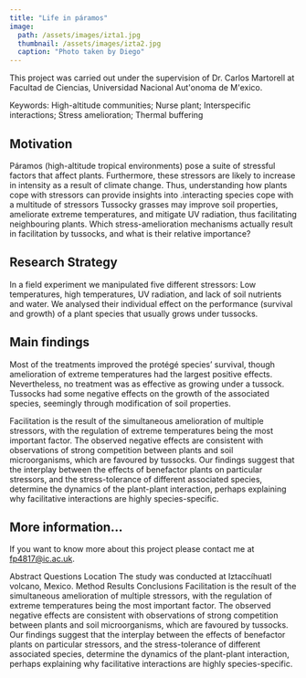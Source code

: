 ```yaml
---
title: "Life in páramos"
image:
  path: /assets/images/izta1.jpg
  thumbnail: /assets/images/izta2.jpg
  caption: "Photo taken by Diego"
---
```


This project was carried out under the supervision of Dr. Carlos Martorell at Facultad
de Ciencias, Universidad Nacional Aut\'onoma de M\'exico. 

Keywords: High-altitude communities; Nurse plant; Interspecific interactions; Stress amelioration; Thermal buffering

## Motivation

Páramos (high-altitude tropical environments) pose a suite of stressful factors that affect 
plants. Furthermore, these stressors are likely to increase in intensity as a result
of climate change. Thus, understanding how plants cope with stressors can provide insights
into .interacting species cope with a multitude of stressors 
Tussocky grasses may improve soil properties, ameliorate extreme temperatures, and 
mitigate UV radiation, thus facilitating neighbouring plants. 
Which stress-amelioration 
mechanisms actually result in facilitation by tussocks, and what is their relative importance?


## Research Strategy

In a field experiment we manipulated five different stressors: Low temperatures, high temperatures, 
UV radiation, and lack of soil nutrients and water.  We analysed their individual effect on the 
performance (survival and growth) of a plant species that usually grows under tussocks. 


## Main findings

Most of the treatments improved the protégé species’ survival, though amelioration of 
extreme temperatures had the largest positive effects. Nevertheless, no treatment was as 
effective as growing under a tussock. Tussocks had some negative effects on the growth of 
the associated species, seemingly through modification of soil properties.


Facilitation is the result of the simultaneous amelioration of multiple stressors, with the 
regulation of extreme temperatures being the most important factor. The observed negative 
effects are consistent with observations of strong competition between plants and soil 
microorganisms, which are favoured by tussocks. Our findings suggest that the interplay 
between the effects of benefactor plants on particular stressors, and the stress-tolerance 
of different associated species, determine the dynamics of the plant-plant interaction, 
perhaps explaining why facilitative interactions are highly species-specific.

## More information...

If you want to know more about this project please contact me at fp4817@ic.ac.uk.


Abstract
Questions
Location
The study was conducted at Iztaccíhuatl volcano, Mexico.
Method
Results
Conclusions
Facilitation is the result of the simultaneous amelioration of multiple stressors, with the regulation of extreme temperatures being the most important factor. The observed negative effects are consistent with observations of strong competition between plants and soil microorganisms, which are favoured by tussocks. Our findings suggest that the interplay between the effects of benefactor plants on particular stressors, and the stress-tolerance of different associated species, determine the dynamics of the plant-plant interaction, perhaps explaining why facilitative interactions are highly species-specific.

